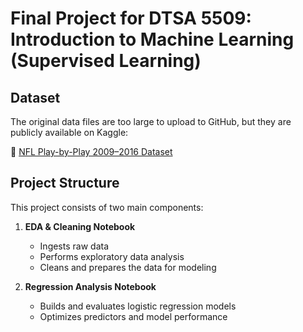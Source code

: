 # Final Project for DTSA 5509: Introduction to Machine Learning (Supervised Learning)

## Dataset

The original data files are too large to upload to GitHub, but they are publicly available on Kaggle:

🔗 [NFL Play-by-Play 2009–2016 Dataset](https://www.kaggle.com/datasets/maxhorowitz/nflplaybyplay2009to2016)

## Project Structure

This project consists of two main components:

1. **EDA & Cleaning Notebook**

   - Ingests raw data
   - Performs exploratory data analysis
   - Cleans and prepares the data for modeling

2. **Regression Analysis Notebook**
   - Builds and evaluates logistic regression models
   - Optimizes predictors and model performance
